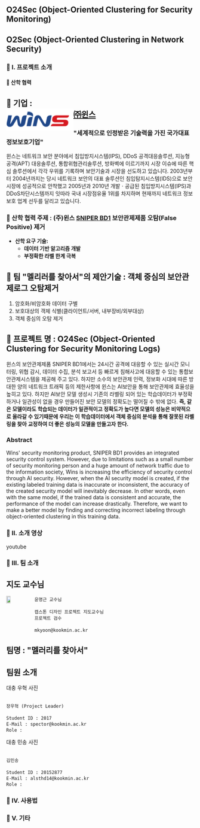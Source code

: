 ## **O24Sec** (Object-Oriented Clustering for Security Monitoring)
## **O2Sec** (Object-Oriented Clustering in Network Security)
### 🔶 I. 프로젝트 소개
#### 🔸 산학 협력
🔹 **기업** :   
<img align="left" width="180" height="60" src="./image/wins_logo.gif" href = "http://www.wins21.co.kr/company/company_020100.html"></img>
[㈜윈스](http://www.wins21.co.kr/company/company_020100.html)   
---   
### "세계적으로 인정받은 기술력을 가진 국가대표 정보보호기업"   

윈스는 네트워크 보안 분야에서 침입방지시스템(IPS), DDoS 공격대응솔루션, 지능형공격(APT) 대응솔루션, 통합위협관리솔루션, 방화벽에 이르기까지 시장 이슈에 따른 핵심 솔루션에서 각각 우위를 기록하며 보안기술과 시장을 선도하고 있습니다. 2003년부터 2004년까지는 당시 네트워크 보안의 대표 솔루션인 침입탐지시스템(IDS)으로 보안시장에 성공적으로 안착했고 2005년과 2010년 개발ㆍ공급된 침입방지시스템(IPS)과 DDoS차단시스템까지 잇따라 국내 시장점유율 1위를 차지하며 현재까지 네트워크 정보보호 업계 선두를 달리고 있습니다.   
   
### 🔸 산학 협력 주제 : **(주)윈스 [SNIPER BD1](http://www.wins21.co.kr/product/product_030101.html?num=27) 보안관제제품 오탐(False Positive) 제거** 
   - **산학 요구 기술:**   
      - **데이터 기반 알고리즘 개발**
      - **부정확한 라벨 한계 극복**    
   
## 🔹 팀 "멜리러를 찾아서"의 제안기술 : **객체 중심의 보안관제로그 오탐제거**   
  1. 암호화/비암호화 데이터 구별
  2. 보호대상의 객체 식별(클라이언트/서버, 내부장비/외부대상)
  3. 객체 중심의 오탐 제거   
     
## 🔹 프로젝트 명 : **O24Sec (Object-Oriented Clustering for Security Monitoring Logs)**   
   
윈스의 보안관제제품 SNIPER BD1에서는 24시간 공격에 대응할 수 있는 실시간 모니터링, 위협 감시, 데이터 수집, 분석 보고서 등 빠르게 침해사고에 대응할 수 있는 통합보안관제시스템을 제공해 주고 있다. 하지만 소수의 보안관제 인력, 정보화 시대에 따른 방대한 양의 네트워크 트래픽 등의 제한사항에 윈스는 AI보안을 통해 보안관제에 효율성을 높히고 있다. 하지만 AI보안 모델 생성시 기존의 라벨링 되어 있는 학습데이터가 부정확하거나 일관성이 없을 경우 만들어진 보안 모델의 정확도는 떨어질 수 밖에 없다. **즉, 같은 모델이라도 학습되는 데이터가 일관적이고 정확도가 높다면 모델의 성능은 비약적으로 올라갈 수 있기때문에 우리는 이 학습데이터에서 객체 중심의 분석을 통해 잘못된 라벨링을 찾아 교정하여 더 좋은 성능의 모델을 만들고자 한다.**   

### Abstract   
   
Wins' security monitoring product, SNIPER BD1 provides an integrated security control system. However, due to limitations such as a small number of security monitoring person and a huge amount of network traffic due to the information society, Wins is increasing the efficiency of security control through AI security. However, when the AI security model is created, if the existing labeled training data is inaccurate or inconsistent, the accuracy of the created security model will inevitably decrease. In other words, even with the same model, if the trained data is consistent and accurate, the performance of the model can increase drastically. Therefore, we want to make a better model by finding and correcting incorrect labeling through object-oriented clustering in this training data.

### 🔶 II. 소개 영상
youtube   
   
   
### 🔶 III. 팀 소개
   
## 지도 교수님
<img align="left" width="15%" height="10%" src="https://wfile.kookmin.ac.kr/data/www/profile/2010/05/5c5e79ff50d88e225749756b6403b56d.gif"></img>
```
윤명근 교수님

캡스톤 디자인 프로젝트 지도교수님
프로젝트 검수

mkyoon@kookmin.ac.kr
```   
   
## 팀명 : "멜러리를 찾아서"  
## 팀원 소개
   
대충 우혁 사진
```

장우혁 (Project Leader)

Student ID : 2017
E-Mail : spector@kookmin.ac.kr
Role : 

```

대충 민송 사진
```

김민송 

Student ID : 20152877
E-Mail : alsthd14@kookmin.ac.kr
Role : 

```
### 🔶 IV. 사용법

### 🔶 V. 기타
